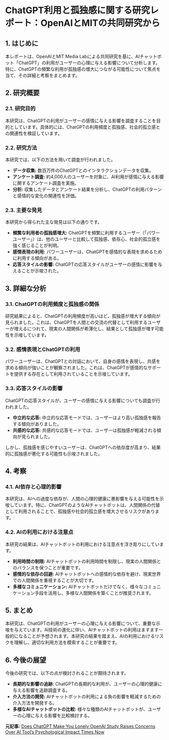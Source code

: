 # ChatGPT利用と孤独感に関する研究レポート：OpenAIとMITの共同研究から

## 1. はじめに

本レポートは、OpenAIとMIT Media Labによる共同研究を基に、AIチャットボット「ChatGPT」の利用がユーザーの心理に与える影響について分析します。特に、ChatGPTの頻繁な利用が孤独感の増大につながる可能性について焦点を当て、その詳細と考察をまとめます。

## 2. 研究概要

### 2.1. 研究目的

本研究は、ChatGPTの利用がユーザーの感情に与える影響を調査することを目的としています。具体的には、ChatGPTの利用頻度と孤独感、社会的孤立感との関連性を検証しています。

### 2.2. 研究方法

本研究では、以下の方法を用いて調査が行われました。

* **データ収集:** 数百万件のChatGPTとのインタラクションデータを収集。
* **アンケート調査:** 約4,000人のユーザーを対象に、AI利用が感情に与える影響に関するアンケート調査を実施。
* **分析:** 収集したデータとアンケート結果を分析し、ChatGPTの利用パターンと感情的な変化の関連性を評価。

### 2.3. 主要な発見

本研究から得られた主な発見は以下の通りです。

* **頻繁な利用者の孤独感増大:** ChatGPTを頻繁に利用するユーザー（「パワーユーザー」）は、他のユーザーと比較して孤独感、依存心、社会的孤立感を強く感じることが判明。
* **感情表現の利用:** パワーユーザーは、ChatGPTを感情的な表現を求めるために利用する傾向がある。
* **応答スタイルの影響:** ChatGPTの応答スタイルがユーザーの感情に影響を与えることが示唆された。

## 3. 詳細な分析

### 3.1. ChatGPTの利用頻度と孤独感の関係

研究結果によると、ChatGPTの利用頻度が高いほど、孤独感が増大する傾向が見られました。これは、ChatGPTを人間との交流の代替として利用するユーザーが増えるにつれて、現実の人間関係が希薄化し、結果として孤独感が増す可能性を示唆しています。

### 3.2. 感情表現とChatGPTの利用

パワーユーザーは、ChatGPTとの対話において、自身の感情を表現し、共感を求める傾向が強いことが観察されました。これは、ChatGPTが感情的なサポートを提供する存在として利用されていることを示唆しています。

### 3.3. 応答スタイルの影響

ChatGPTの応答スタイルが、ユーザーの感情に与える影響についても調査が行われました。

* **中立的な応答:** 中立的な応答モードでは、ユーザーはより高い孤独感を報告する傾向がありました。
* **共感的な応答:** 共感的な応答モードでは、ユーザーは孤独感が軽減される傾向が見られました。

しかし、孤独感を感じやすいユーザーは、ChatGPTへの依存度が高まり、結果的に孤独感が悪化する可能性も示唆されました。

## 4. 考察

### 4.1. AI依存と心理的影響

本研究は、AIへの過度な依存が、人間の心理的健康に悪影響を与える可能性を示唆しています。特に、ChatGPTのようなAIチャットボットは、人間関係の代替として利用されることで、孤独感や社会的孤立感を増大させるリスクがあります。

### 4.2. AIの利用における注意点

本研究の結果は、AIチャットボットの利用における注意点を浮き彫りにしています。

* **利用時間の制限:** AIチャットボットの利用時間を制限し、現実の人間関係とのバランスを保つことが重要です。
* **感情的な依存の回避:** AIチャットボットへの感情的な依存を避け、現実世界での人間関係を重視することが大切です。
* **多様なコミュニケーション:** AIチャットボットだけでなく、様々なコミュニケーション手段を活用し、多様な人間関係を築くことが推奨されます。

## 5. まとめ

本研究は、ChatGPTの利用がユーザーの心理に与える影響について、重要な示唆を与えています。AI技術の進化に伴い、AIチャットボットの利用はますます一般的になることが予想されます。本研究の結果を踏まえ、AIの利用におけるリスクを理解し、適切な利用方法を模索することが重要です。

## 6. 今後の展望

今後の研究では、以下の点が検討されることが期待されます。

* **長期的な影響の追跡:** ChatGPTの長期的な利用が、ユーザーの心理的健康に与える影響を追跡調査する。
* **介入方法の開発:** AIチャットボットの利用による負の影響を軽減するための介入方法を開発する。
* **多様なAIチャットボットの比較:** 様々な種類のAIチャットボットが、ユーザーの心理に与える影響を比較検討する。


**元記事:** [Does ChatGPT Make You Lonely OpenAI Study Raises Concerns Over AI Tool’s Psychological Impact Times Now](https://www.timesnownews.com/technology-science/does-chatgpt-make-you-lonely-openai-study-raises-concerns-over-ai-tools-psychological-impact-article-119428480)